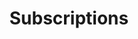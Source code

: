 ---
title: "Subscriptions"
description: "Due to high demand, we're currently at capacity for new subscriptions."
--- 